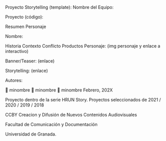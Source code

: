 Proyecto Storytelling (template):
Nombre del Equipo:

Proyecto (código):

Resumen
Personaje


Nombre:

Historia
Contexto
Conflicto
Productos
Personaje: (img personaje y enlace a interactivo)

Banner/Teaser: (enlace)

Storytelling: (enlace)



Autores:

👨 minombre
👩 minombre
👩 minombre
Febrero, 202X

Proyecto dentro de la serie HRUN Story. Proyectos seleccionados de 2021 / 2020 / 2019 / 2018

CCBY Creacion y Difusión de Nuevos Contenidos Audiovisuales

Facultad de Comunicación y Documentación

Universidad de Granada. 

